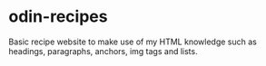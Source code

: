 # odin-recipes

Basic recipe website to make use of my HTML knowledge such as headings, paragraphs, anchors, img tags and lists.